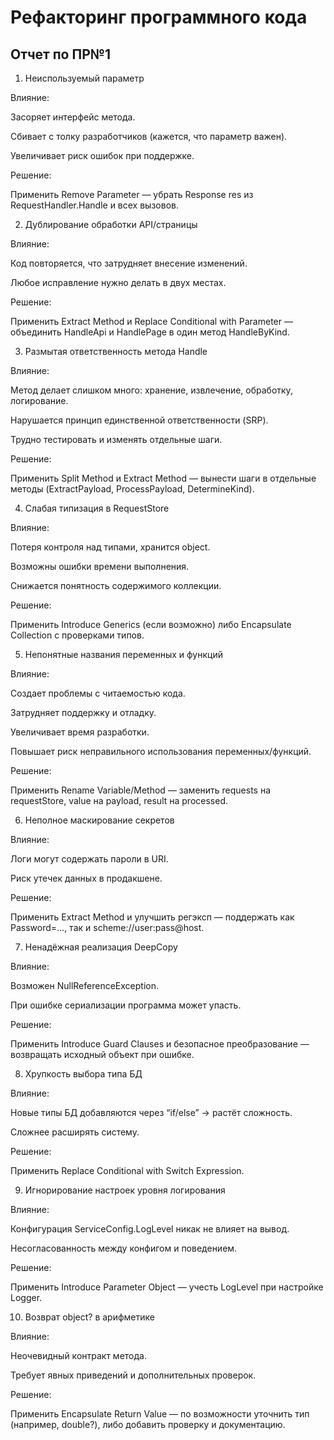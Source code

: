 # Рефакторинг программного кода

## Отчет по ПР№1

1. Неиспользуемый параметр

Влияние:

Засоряет интерфейс метода.

Сбивает с толку разработчиков (кажется, что параметр важен).

Увеличивает риск ошибок при поддержке.

Решение:

Применить Remove Parameter — убрать Response res из RequestHandler.Handle и всех вызовов.

2. Дублирование обработки API/страницы

Влияние:

Код повторяется, что затрудняет внесение изменений.

Любое исправление нужно делать в двух местах.

Решение:

Применить Extract Method и Replace Conditional with Parameter — объединить HandleApi и HandlePage в один метод HandleByKind.

3. Размытая ответственность метода Handle

Влияние:

Метод делает слишком много: хранение, извлечение, обработку, логирование.

Нарушается принцип единственной ответственности (SRP).

Трудно тестировать и изменять отдельные шаги.

Решение:

Применить Split Method и Extract Method — вынести шаги в отдельные методы (ExtractPayload, ProcessPayload, DetermineKind).

4. Слабая типизация в RequestStore

Влияние:

Потеря контроля над типами, хранится object.

Возможны ошибки времени выполнения.

Снижается понятность содержимого коллекции.

Решение:

Применить Introduce Generics (если возможно) либо Encapsulate Collection с проверками типов.

5. Непонятные названия переменных и функций

Влияние:

Создает проблемы с читаемостью кода.

Затрудняет поддержку и отладку.

Увеличивает время разработки.

Повышает риск неправильного использования переменных/функций.

Решение:

Применить Rename Variable/Method — заменить requests на requestStore, value на payload, result на processed.

6. Неполное маскирование секретов

Влияние:

Логи могут содержать пароли в URI.

Риск утечек данных в продакшене.

Решение:

Применить Extract Method и улучшить регэксп — поддержать как Password=..., так и scheme://user:pass@host.

7. Ненадёжная реализация DeepCopy

Влияние:

Возможен NullReferenceException.

При ошибке сериализации программа может упасть.

Решение:

Применить Introduce Guard Clauses и безопасное преобразование — возвращать исходный объект при ошибке.

8. Хрупкость выбора типа БД

Влияние:

Новые типы БД добавляются через “if/else” → растёт сложность.

Сложнее расширять систему.

Решение:

Применить Replace Conditional with Switch Expression.

9. Игнорирование настроек уровня логирования

Влияние:

Конфигурация ServiceConfig.LogLevel никак не влияет на вывод.

Несогласованность между конфигом и поведением.

Решение:

Применить Introduce Parameter Object — учесть LogLevel при настройке Logger.

10. Возврат object? в арифметике

Влияние:

Неочевидный контракт метода.

Требует явных приведений и дополнительных проверок.

Решение:

Применить Encapsulate Return Value — по возможности уточнить тип (например, double?), либо добавить проверку и документацию.
